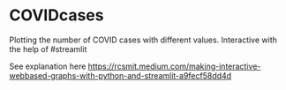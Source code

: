 # COVIDcases
Plotting the number of COVID cases with different values. Interactive with the help of #streamlit


See explanation here 
https://rcsmit.medium.com/making-interactive-webbased-graphs-with-python-and-streamlit-a9fecf58dd4d
